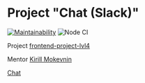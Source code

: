 # Project "Chat (Slack)"

[![Maintainability](https://api.codeclimate.com/v1/badges/a4d6a220b94763f7b572/maintainability)](https://codeclimate.com/github/deputatov/frontend-project-lvl4/maintainability)
![Node CI](https://github.com/deputatov/frontend-project-lvl4/workflows/Node%20CI/badge.svg)

Project [frontend-project-lvl4](https://ru.hexlet.io/professions/frontend/projects/12)

Mentor [Kirill Mokevnin](https://ru.hexlet.io/u/mokevnin)

[Chat](https://peaceful-spire-04378.herokuapp.com/)
